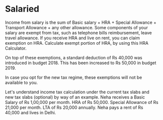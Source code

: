 # Salaried

Income from salary is the sum of Basic salary + HRA + Special Allowance + Transport Allowance + any other allowance. Some components of your salary are exempt from tax, such as telephone bills reimbursement, leave travel allowance. If you receive HRA and live on rent, you can claim exemption on HRA. Calculate exempt portion of HRA, by using this HRA Calculator.

On top of these exemptions, a standard deduction of Rs 40,000 was introduced in budget 2018. This has been increased to Rs 50,000 in budget 2019.

In case you opt for the new tax regime, these exemptions will not be available to you.

Let's understand income tax calculation under the current tax slabs and new tax slabs (optional) by way of an example. Neha receives a Basic Salary of Rs 1,00,000 per month. HRA of Rs 50,000. Special Allowance of Rs 21,000 per month. LTA of Rs 20,000 annually. Neha pays a rent of Rs 40,000 and lives in Delhi. 
